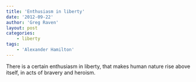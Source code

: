 ```yaml
---
title: 'Enthusiasm in liberty'
date: '2012-09-22'
author: 'Greg Raven'
layout: post
categories:
    - liberty
tags:
    - 'Alexander Hamilton'
---
```


There is a certain enthusiasm in liberty, that makes human nature rise above itself, in acts of bravery and heroism.